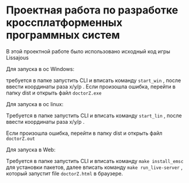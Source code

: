 # **Проектная работа по разработке кроссплатформенных программных систем**

В этой проектной работе было использовано исходный код игры Lissajous 

Для запуска в ос Windows:

требуется в папке запустить CLI и вписать команду `start_win`
, после ввести координаты раза x/y/p .
Если произошла ошибка, перейти в папку dist и открыть файл `doctorZ.exe`

Для запуска в ос linux:

Tребуется в папке запустить CLI и вписать команду `start_lin`
, после ввести координаты раза x/y/p .

Если произошла ошибка, перейти в папку dist и открыть файл `doctorZ.out`

Для запуска в Web:

Tребуется в папке запустить CLI и вписать команду `make install_emsc` для установки пакетов, далее вписать команду `make run_live-server` , который запустит file `doctorZ.html` в браузере.